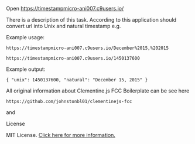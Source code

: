 Open https://timestampmicro-ani007.c9users.io/ 

There is a description of this task. According to this application should convert url into Unix and natural timestamp e.g.

Example usage:

```
https://timestampmicro-ani007.c9users.io/December%2015,%202015
```
```
https://timestampmicro-ani007.c9users.io/1450137600
```

Example output:
```
{ "unix": 1450137600, "natural": "December 15, 2015" }
```

All original information about Clementine.js FCC Boilerplate can be see here

```
https://github.com/johnstonbl01/clementinejs-fcc
```
and 

License

MIT License. [Click here for more information.](LICENSE.md)
